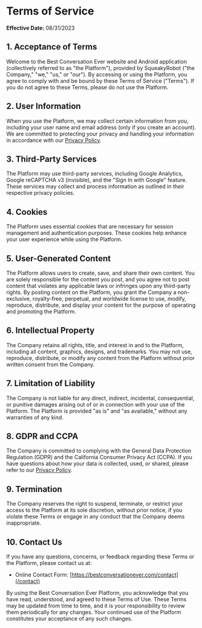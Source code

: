 # Terms of Service

**Effective Date:** 08/31/2023

## 1. Acceptance of Terms

Welcome to the Best Conversation Ever website and Android application (collectively referred to as "the Platform"), provided by SqueakyRobot ("the Company," "we," "us," or "our"). By accessing or using the Platform, you agree to comply with and be bound by these Terms of Service ("Terms"). If you do not agree to these Terms, please do not use the Platform.

## 2. User Information

When you use the Platform, we may collect certain information from you, including your user name and email address (only if you create an account). We are committed to protecting your privacy and handling your information in accordance with our [Privacy Policy](/privacy-policy).

## 3. Third-Party Services

The Platform may use third-party services, including Google Analytics, Google reCAPTCHA v3 (invisible), and the "Sign In with Google" feature. These services may collect and process information as outlined in their respective privacy policies.

## 4. Cookies

The Platform uses essential cookies that are necessary for session management and authentication purposes. These cookies help enhance your user experience while using the Platform.

## 5. User-Generated Content

The Platform allows users to create, save, and share their own content. You are solely responsible for the content you post, and you agree not to post content that violates any applicable laws or infringes upon any third-party rights. By posting content on the Platform, you grant the Company a non-exclusive, royalty-free, perpetual, and worldwide license to use, modify, reproduce, distribute, and display your content for the purpose of operating and promoting the Platform.

## 6. Intellectual Property

The Company retains all rights, title, and interest in and to the Platform, including all content, graphics, designs, and trademarks. You may not use, reproduce, distribute, or modify any content from the Platform without prior written consent from the Company.

## 7. Limitation of Liability

The Company is not liable for any direct, indirect, incidental, consequential, or punitive damages arising out of or in connection with your use of the Platform. The Platform is provided "as is" and "as available," without any warranties of any kind.

## 8. GDPR and CCPA

The Company is committed to complying with the General Data Protection Regulation (GDPR) and the California Consumer Privacy Act (CCPA). If you have questions about how your data is collected, used, or shared, please refer to our [Privacy Policy](/privacy-policy).

## 9. Termination

The Company reserves the right to suspend, terminate, or restrict your access to the Platform at its sole discretion, without prior notice, if you violate these Terms or engage in any conduct that the Company deems inappropriate.

## 10. Contact Us

If you have any questions, concerns, or feedback regarding these Terms or the Platform, please contact us at:
- Online Contact Form: [https://bestconversationever.com/contact](/contact)

By using the Best Conversation Ever Platform, you acknowledge that you have read, understood, and agreed to these Terms of Use. These Terms may be updated from time to time, and it is your responsibility to review them periodically for any changes. Your continued use of the Platform constitutes your acceptance of any such changes.
